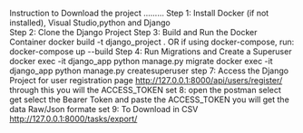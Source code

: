 Instruction to Download the project .........
Step 1: Install Docker (if not installed), Visual Studio,python and Django  
Step 2: Clone the Django Project
Step 3: Build and Run the Docker Container
docker build -t django_project .
OR if using docker-compose, run:
docker-compose up --build
Step 4: Run Migrations and Create a Superuser
docker exec -it django_app python manage.py migrate
docker exec -it django_app python manage.py createsuperuser
step 7: Access the Django Project for user registration page http://127.0.0.1:8000/api/users/register/
through this you will the ACCESS_TOKEN
set 8: open the postman 
select get
select the Bearer Token and paste the ACCESS_TOKEN
you will get the data Raw/Json formate
set 9: To Download in CSV 
http://127.0.0.1:8000/tasks/export/
